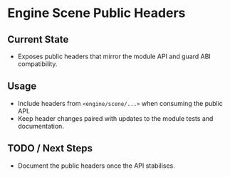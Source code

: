 # Engine Scene Public Headers

## Current State

- Exposes public headers that mirror the module API and guard ABI compatibility.

## Usage

- Include headers from `<engine/scene/...>` when consuming the public API.
- Keep header changes paired with updates to the module tests and documentation.

## TODO / Next Steps

- Document the public headers once the API stabilises.
